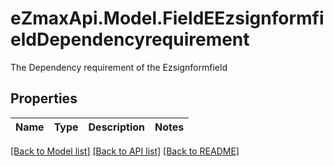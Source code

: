 # eZmaxApi.Model.FieldEEzsignformfieldDependencyrequirement
The Dependency requirement of the Ezsignformfield

## Properties

Name | Type | Description | Notes
------------ | ------------- | ------------- | -------------

[[Back to Model list]](../README.md#documentation-for-models) [[Back to API list]](../README.md#documentation-for-api-endpoints) [[Back to README]](../README.md)

